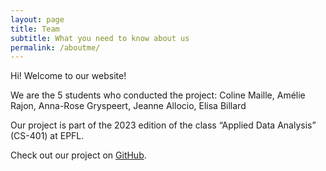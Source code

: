 ```yaml
---
layout: page
title: Team
subtitle: What you need to know about us
permalink: /aboutme/
---
```


Hi! Welcome to our website! 

We are the 5 students who conducted the project:
Coline Maille, Amélie Rajon, Anna-Rose Gryspeert, Jeanne Allocio, Elisa Billard

Our project is part of the 2023 edition of the class “Applied Data Analysis” (CS-401) at EPFL.

Check out our project on [GitHub](https://github.com/epfl-ada/ada-2023-project-teamcajare2023).
